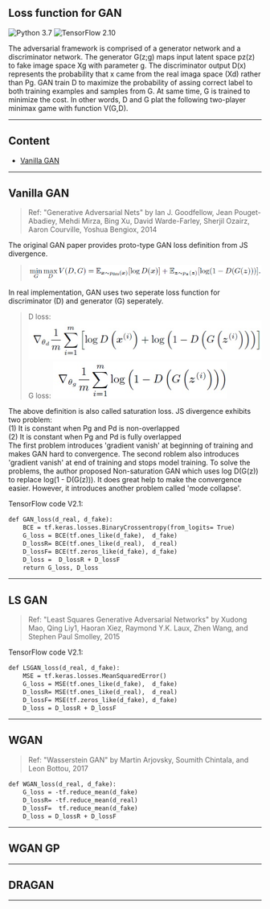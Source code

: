 ## Loss function for GAN 
![Python 3.7](https://img.shields.io/badge/python-3.7-green.svg?style=plastic)
![TensorFlow 2.10](https://img.shields.io/badge/tensorflow-2.10-green.svg?style=plastic) 
  
The adversarial framework is comprised of a generator network and a discriminator network.
The generator G(z;g) maps input latent space pz(z) to fake image space Xg with parameter g. 
The discriminator output D(x) represents the probability that x came from the real imaga space (Xd)
rather than Pg. GAN train D to maximize the probability of assing correct label to both training examples and samples from G.
At same time, G is trained to minimize the cost. In other words, D and G plat the following two-player minimax game with function V(G,D).  

----  
## Content 
* [Vanilla GAN](https://github.com/RyanWu2233/SAGAN_CelebA/blob/master/Losses.md#vanilla-gan)  



----  
## Vanilla GAN  
> Ref: "Generative Adversarial Nets"  by Ian J. Goodfellow, Jean Pouget-Abadiey, Mehdi Mirza, Bing Xu, David Warde-Farley,
Sherjil Ozairz, Aaron Courville, Yoshua Bengiox, 2014  

The original GAN paper provides proto-type GAN loss definition from JS divergence.  
> ![GAN_loss_eq1](./Images/Loss_eq1.png)  

In real implementation, GAN uses two seperate loss function for discriminator (D) and generator (G) seperately.  
> D loss: ![GAN_loss_eq2](./Images/Loss_eq2.jpg)  
> G loss: ![GAN_loss_eq3](./Images/Loss_eq3.jpg)  

The above definition is also called saturation loss. JS divergence exhibits two problem:  
(1) It is constant when Pg and Pd is non-overlapped  
(2) It is constant when Pg and Pd is fully overlapped  
The first problem introduces 'gradient vanish' at beginning of training and makes GAN hard to convergence. The second roblem also introduces 'gradient vanish' at end of training and stops model training. To solve the problems, the author proposed Non-saturation GAN which uses log D(G(z)) to replace log(1 - D(G(z))). It does great help to make the convergence easier. However, it introduces another problem called 'mode collapse'.  

TensorFlow code V2.1: 
``` TensorFlow
def GAN_loss(d_real, d_fake):   
    BCE = tf.keras.losses.BinaryCrossentropy(from_logits= True)  
    G_loss = BCE(tf.ones_like(d_fake),  d_fake)  
    D_lossR= BCE(tf.ones_like(d_real),  d_real)  
    D_lossF= BCE(tf.zeros_like(d_fake), d_fake)  
    D_loss =  D_lossR + D_lossF  
    return G_loss, D_loss  
```
----  
## LS GAN  
> Ref: "Least Squares Generative Adversarial Networks" by Xudong Mao, Qing Liy1, Haoran Xiez, Raymond Y.K. Laux,
Zhen Wang, and Stephen Paul Smolley, 2015  


TensorFlow code V2.1: 
``` TensorFlow
def LSGAN_loss(d_real, d_fake):   
    MSE = tf.keras.losses.MeanSquaredError()
    G_loss = MSE(tf.ones_like(d_fake),  d_fake)
    D_lossR= MSE(tf.ones_like(d_real),  d_real)
    D_lossF= MSE(tf.zeros_like(d_fake), d_fake) 
    D_loss = D_lossR + D_lossF
```

----  
## WGAN  
> Ref: "Wasserstein GAN" by Martin Arjovsky, Soumith Chintala, and Leon Bottou, 2017  


``` TensorFlow
def WGAN_loss(d_real, d_fake):   
    G_loss = -tf.reduce_mean(d_fake)
    D_lossR= -tf.reduce_mean(d_real)
    D_lossF=  tf.reduce_mean(d_fake)
    D_loss = D_lossR + D_lossF
```

----
## WGAN GP


----
## DRAGAN  


----
## 





